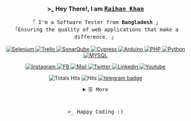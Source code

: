 <!-- Title -->
<h3 align="center">&gt;_ Hey There!, I am
        <samp>
        <b><a target="_blank" href="https://raih9k.github.io/">Raihan Khan</a></b>
        </samp>
</h3>

<p align="center">
        <!-- Intro -->
        <samp>
                「 I'm a Software Tester from <b>Bangladesh</b> 」
                <br>
<!--                 「 Passionate about ensuring the seamless functionality and user experience of web applications to enhance and positively impact lives through rigorous testing and quality assurance</b> 」 -->
                「Ensuring the quality of web applications that make a difference. 」
                <br>
                <br>
        </samp>
        <!-- Technologies -->
        <!-- React -->
        <a href="https://github.com/k-raihan?tab=repositories" target="_blank"><img alt="Selenium"
                        src="https://img.shields.io/badge/-Selenium-white?style=flat-square&logo=selenium&logoColor= green">
        </a>
        <!-- NextJS -->
        <a href="https://github.com/k-raihan?tab=repositories" target="_blank"><img alt="Trello"
                        src="https://img.shields.io/badge/-Trello-10172a?style=flat-square&logo=Trello&logoColor=007AC0">
        </a>
        <!-- TailwindCSS -->
        <a href="https://github.com/k-raihan?tab=repositories" target="_blank"><img alt="SonarQube"
                        src="https://img.shields.io/badge/-SonarQube-white?style=flat-square&logo=SonarQube&logoColor=37bcf8">
        </a>
       <!-- Cypress -->
        <a href="https://github.com/k-raihan?tab=repositories" target="_blank"><img alt="Cypress"
                        src="https://img.shields.io/badge/-Cypress-10172a?style=flat-square&logo=Cypress&logoColor=white">
        </a>
       <!-- Arduino -->
        <a href="https://github.com/k-raihan?tab=repositories" target="_blank"><img alt="Arduino"
                        src="https://img.shields.io/badge/-Arduino-00979D?style=flat-square&logo=Arduino&logoColor=white">
        </a>
        <!-- PHP -->
        <a href="https://github.com/k-raihan?tab=repositories" target="_blank"><img alt="PHP"
                        src="https://img.shields.io/badge/-PHP-10172a?style=flat-square&logo=PHP&logoColor=white">
        </a>
       <!-- Python -->
        <a href="https://github.com/k-raihan?tab=repositories" target="_blank"><img alt="Python"
                        src="https://img.shields.io/badge/-Python-10172a?style=flat-square&logo=Python&logoColor=FFD43B">
        </a>
        <!-- MYSQL -->
        <a href="https://github.com/k-raihan?tab=repositories" target="_blank"><img alt="MYSQL"
                        src="https://img.shields.io/badge/-MySql-10172a?style=flat-square&logo=Mysql&logoColor=white">
        </a>
        
</p>
<p align="center">
         <!-- Social Links -->
         <!-- Mail -->
        <a href="https://www.instagram.com/k.raiyan____/" target="_blank"><img alt="Instagram"
                src="https://img.shields.io/badge/-Insta-EA4335?style=flat-square&logo=instagram&logoColor=white">
        </a>
         <!-- Mail -->
        <a href="https://www.facebook.com/Raih9K" target="_blank"><img alt="FB"
                src="https://img.shields.io/badge/-facebook-3b5998?style=flat-square&logo=Facebook&logoColor=white">
        </a>
        <!-- Mail -->
        <a href="mailto:typetork@gmail.com" target="_blank"><img alt="Mail"
                src="https://img.shields.io/badge/-Mail-EA4335?style=flat-square&logo=Gmail&logoColor=white">
        </a>
        <!-- Twitter -->
        <a href="https://twitter.com/Raih9K" target="_blank"><img alt="Twitter"
                src="https://img.shields.io/badge/-Twitter-1c9bef?style=flat-square&logo=Twitter&logoColor=white">
        </a>
        <!-- Linkedin -->
        <a href="https://www.linkedin.com/in/khan-raihan/" target="_blank"><img alt="Linkedin"
                src="https://img.shields.io/badge/-Linkedin-0A66C2?style=flat-square&logo=Linkedin&logoColor=white">
        </a>
        <!-- Youtube -->
        <a href="https://www.youtube.com/c/Raih9K" target="_blank"><img alt="Youtube"
                src="https://img.shields.io/badge/-Youtube-FF0000?style=flat-square&logo=Youtube&logoColor=white">
        </a>
        <div align="center" width="50">

<p>

![Totals Hits](https://komarev.com/ghpvc/?username=k-raihan&style=flat&color=orange&label=PROFILE+VIEWS)
![Hits](https://hits.seeyoufarm.com/api/count/incr/badge.svg?url=https%3A%2F%2Fgithub.com%2FSP-XD&count_bg=%2379C83D&title_bg=%23555555&icon=mediafire.svg&icon_color=%23E7E7E7&title=HITS&edge_flat=false)
[![telegram badge](https://img.shields.io/badge/Raihan-Khan-grey?style=flat&logo=telegram)](https://t.me/#) <br>
</div>
</p>

<!-- Details Section -->
<details align="center">
    <summary> <samp>&#9776; More </samp></summary>
    <p align="center">
<div align="center" width="50">

[![Spotify](https://spotify-readme.sp-xd.vercel.app/api/spotify)](https://open.spotify.com/user/somnathpaul) <br>

</div>

            
<!--         <img src="https://raw.githubusercontent.com/SP-XD/profile-summary-cards/master/profile-summary-card-output/nord_dark/3-stats.svg" width="32.5%">
        <img src="https://raw.githubusercontent.com/SP-XD/profile-summary-cards/master/profile-summary-card-output/nord_dark/1-repos-per-language.svg" width="32.5%">
        <img src="https://raw.githubusercontent.com/SP-XD/profile-summary-cards/master/profile-summary-card-output/nord_dark/2-most-commit-language.svg" width="32.5%"> -->
<!--         <img align="center" src="https://raw.githubusercontent.com/k-raihan/profile-summary-cards/master/profile-summary-card-output/nord_dark/0-profile-details.svg" >
        <br> -->
</details>
<!-- Footer -->
<!-- Featured Repositories -->
<p align="center">
<!-- <a href="https://github.com/shahriarshafin/shahriarshafin">
<img width='49%' align="center"src="https://github-readme-stats.vercel.app/api/pin/?username=shahriarshafin&repo=shahriarshafin&border_color=02D892&bg_color=0D1117&title_color=C9D1D9&text_color=8B949E&icon_color=02D892" />
</a> -->
<span>&nbsp;</span>
<!-- <a href="https://github.com/shahriarshafin/disney-plus-clone">
<img width='49%' align="center"src="https://github-readme-stats.vercel.app/api/pin/?username=shahriarshafin&repo=disney-plus-clone&border_color=02D892&bg_color=0D1117&title_color=C9D1D9&text_color=8B949E&icon_color=02D892" />
</a> -->
</p>

<p align="center">
<!-- <a href="https://github.com/shahriarshafin/NodeMcu-ESP8266_Fake_sign_in">
<img width='49%' align="center"src="https://github-readme-stats.vercel.app/api/pin/?username=shahriarshafin&repo=NodeMcu-ESP8266_Fake_sign_in&border_color=02D892&bg_color=0D1117&title_color=C9D1D9&text_color=8B949E&icon_color=02D892" />
</a> -->
<!-- <span>&nbsp; </span> -->
<!-- <a href="https://github.com/shahriarshafin/Iot-car-controller">
<img width='49%' align="center"src="https://github-readme-stats.vercel.app/api/pin/?username=shahriarshafin&repo=iot-car-controller&border_color=02D892&bg_color=0D1117&title_color=C9D1D9&text_color=8B949E&icon_color=02D892" />
</a> -->
</p>

<div align="center" >
<samp> &gt;_ Happy Coding :) </samp>
 <br>
</div>
